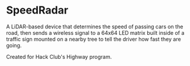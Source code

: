 # SpeedRadar
A LiDAR-based device that determines the speed of passing cars on the road, then sends a wireless signal to a 64x64 LED matrix built inside of a traffic sign mounted on a nearby tree to tell the driver how fast they are going.

Created for Hack Club's Highway program.
